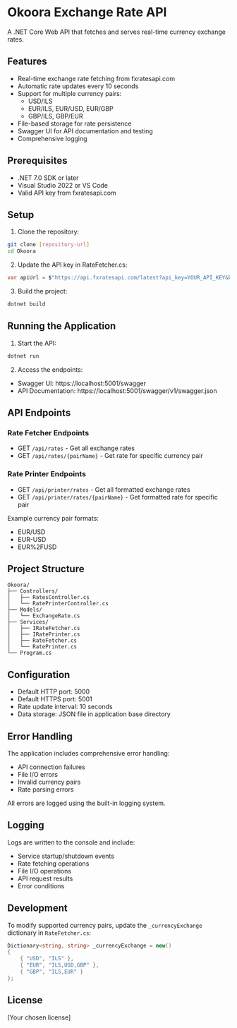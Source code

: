 # Okoora Exchange Rate API

A .NET Core Web API that fetches and serves real-time currency exchange rates.

## Features

- Real-time exchange rate fetching from fxratesapi.com
- Automatic rate updates every 10 seconds
- Support for multiple currency pairs:
  - USD/ILS
  - EUR/ILS, EUR/USD, EUR/GBP
  - GBP/ILS, GBP/EUR
- File-based storage for rate persistence
- Swagger UI for API documentation and testing
- Comprehensive logging

## Prerequisites

- .NET 7.0 SDK or later
- Visual Studio 2022 or VS Code
- Valid API key from fxratesapi.com

## Setup

1. Clone the repository:
```bash
git clone [repository-url]
cd Okoora
```

2. Update the API key in RateFetcher.cs:
```csharp
var apiUrl = $"https://api.fxratesapi.com/latest?api_key=YOUR_API_KEY&base={baseCurrency}&currencies={targetCurrencies}";
```

3. Build the project:
```bash
dotnet build
```

## Running the Application

1. Start the API:
```bash
dotnet run
```

2. Access the endpoints:
- Swagger UI: https://localhost:5001/swagger
- API Documentation: https://localhost:5001/swagger/v1/swagger.json

## API Endpoints

### Rate Fetcher Endpoints
- GET `/api/rates` - Get all exchange rates
- GET `/api/rates/{pairName}` - Get rate for specific currency pair

### Rate Printer Endpoints
- GET `/api/printer/rates` - Get all formatted exchange rates
- GET `/api/printer/rates/{pairName}` - Get formatted rate for specific pair

Example currency pair formats:
- EUR/USD
- EUR-USD
- EUR%2FUSD

## Project Structure

```
Okoora/
├── Controllers/
│   ├── RatesController.cs
│   └── RatePrinterController.cs
├── Models/
│   └── ExchangeRate.cs
├── Services/
│   ├── IRateFetcher.cs
│   ├── IRatePrinter.cs
│   ├── RateFetcher.cs
│   └── RatePrinter.cs
└── Program.cs
```

## Configuration

- Default HTTP port: 5000
- Default HTTPS port: 5001
- Rate update interval: 10 seconds
- Data storage: JSON file in application base directory

## Error Handling

The application includes comprehensive error handling:
- API connection failures
- File I/O errors
- Invalid currency pairs
- Rate parsing errors

All errors are logged using the built-in logging system.

## Logging

Logs are written to the console and include:
- Service startup/shutdown events
- Rate fetching operations
- File I/O operations
- API request results
- Error conditions

## Development

To modify supported currency pairs, update the `_currencyExchange` dictionary in `RateFetcher.cs`:

```csharp
Dictionary<string, string> _currencyExchange = new()
{ 
    { "USD", "ILS" },
    { "EUR", "ILS,USD,GBP" },
    { "GBP", "ILS,EUR" }
};
```

## License

[Your chosen license]
